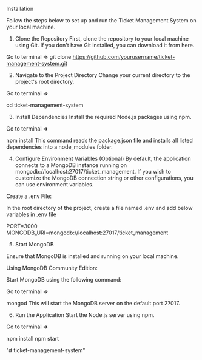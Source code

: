 Installation

Follow the steps below to set up and run the Ticket Management System on your local machine.

1. Clone the Repository
First, clone the repository to your local machine using Git. If you don't have Git installed, you can download it from here.


Go to  terminal =>
git clone https://github.com/yourusername/ticket-management-system.git

2. Navigate to the Project Directory
Change your current directory to the project's root directory.


Go to  terminal =>

cd ticket-management-system

3. Install Dependencies
Install the required Node.js packages using npm.


Go to  terminal =>

npm install
This command reads the package.json file and installs all listed dependencies into a node_modules folder.

4. Configure Environment Variables (Optional)
By default, the application connects to a MongoDB instance running on mongodb://localhost:27017/ticket_management. If you wish to customize the MongoDB connection string or other configurations, you can use environment variables.

Create a .env File:

In the root directory of the project, create a file named .env and add below variables in .env file


PORT=3000
MONGODB_URI=mongodb://localhost:27017/ticket_management


5. Start MongoDB


Ensure that MongoDB is installed and running on your local machine.

Using MongoDB Community Edition:

Start MongoDB using the following command:


Go to  terminal =>

mongod
This will start the MongoDB server on the default port 27017.


6. Run the Application
Start the Node.js server using npm.

Go to  terminal =>

npm install
npm start 




"# ticket-management-system" 
